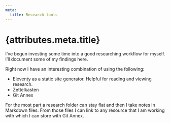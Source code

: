 ```yaml
---
meta:
  title: Research tools
---
```


# {attributes.meta.title}

I’ve begun investing some time into a good researching workflow for myself. I’ll
document some of my findings here.

Right now I have an interesting combination of using the following:

- Eleventy as a static site generator. Helpful for reading and viewing research.
- Zettelkasten
- Git Annex

For the most part a research folder can stay flat and then I take notes in
Markdown files. From those files I can link to any resource that I am working
with which I can store with Git Annex.
